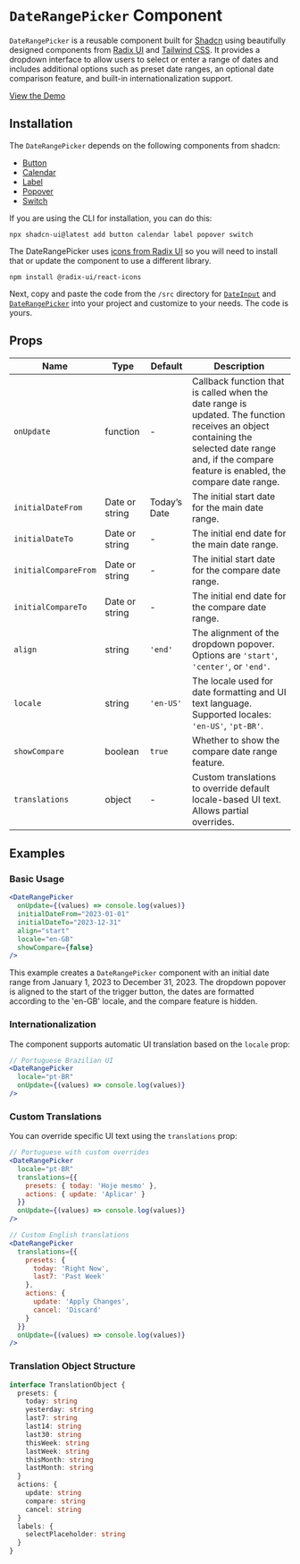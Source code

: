 # `DateRangePicker` Component

`DateRangePicker` is a reusable component built for [Shadcn](https://ui.shadcn.com/) using beautifully designed components from [Radix UI](https://www.radix-ui.com/) and [Tailwind CSS](https://tailwindcss.com/). It provides a dropdown interface to allow users to select or enter a range of dates and includes additional options such as preset date ranges, an optional date comparison feature, and built-in internationalization support.

[View the Demo](https://date-range-picker-for-shadcn-demo.vercel.app/)


## Installation

The `DateRangePicker` depends on the following components from shadcn:

- [Button](https://ui.shadcn.com/docs/components/button)
- [Calendar](https://ui.shadcn.com/docs/components/calendar)
- [Label](https://ui.shadcn.com/docs/components/label)
- [Popover](https://ui.shadcn.com/docs/components/popover)
- [Switch](https://ui.shadcn.com/docs/components/switch)

If you are using the CLI for installation, you can do this:

```
npx shadcn-ui@latest add button calendar label popover switch
```

The DateRangePicker uses [icons from Radix UI](https://icons.radix-ui.com/) so you will need to install that or update the component to use a different library.

```
npm install @radix-ui/react-icons
```

Next, copy and paste the code from the `/src` directory for [`DateInput`](https://github.com/johnpolacek/date-range-picker-for-shadcn/blob/main/src/date-input.tsx) and [`DateRangePicker`](https://github.com/johnpolacek/date-range-picker-for-shadcn/blob/main/src/date-range-picker.tsx) into your project and customize to your needs. The code is yours.


## Props

| Name | Type | Default | Description |
| ---- | ---- | ------- | ----------- |
| `onUpdate` | function | - | Callback function that is called when the date range is updated. The function receives an object containing the selected date range and, if the compare feature is enabled, the compare date range. |
| `initialDateFrom` | Date or string | Today’s Date | The initial start date for the main date range. |
| `initialDateTo` | Date or string | - | The initial end date for the main date range. |
| `initialCompareFrom` | Date or string | - | The initial start date for the compare date range. |
| `initialCompareTo` | Date or string | - | The initial end date for the compare date range. |
| `align` | string | `'end'` | The alignment of the dropdown popover. Options are `'start'`, `'center'`, or `'end'`. |
| `locale` | string | `'en-US'` | The locale used for date formatting and UI text language. Supported locales: `'en-US'`, `'pt-BR'`. |
| `showCompare` | boolean | `true` | Whether to show the compare date range feature. |
| `translations` | object | - | Custom translations to override default locale-based UI text. Allows partial overrides. |

## Examples

### Basic Usage

```jsx
<DateRangePicker
  onUpdate={(values) => console.log(values)}
  initialDateFrom="2023-01-01"
  initialDateTo="2023-12-31"
  align="start"
  locale="en-GB"
  showCompare={false}
/>
```

This example creates a `DateRangePicker` component with an initial date range from January 1, 2023 to December 31, 2023. The dropdown popover is aligned to the start of the trigger button, the dates are formatted according to the 'en-GB' locale, and the compare feature is hidden.

### Internationalization

The component supports automatic UI translation based on the `locale` prop:

```jsx
// Portuguese Brazilian UI
<DateRangePicker
  locale="pt-BR"
  onUpdate={(values) => console.log(values)}
/>
```

### Custom Translations

You can override specific UI text using the `translations` prop:

```jsx
// Portuguese with custom overrides
<DateRangePicker
  locale="pt-BR"
  translations={{
    presets: { today: 'Hoje mesmo' },
    actions: { update: 'Aplicar' }
  }}
  onUpdate={(values) => console.log(values)}
/>

// Custom English translations
<DateRangePicker
  translations={{
    presets: { 
      today: 'Right Now',
      last7: 'Past Week' 
    },
    actions: { 
      update: 'Apply Changes',
      cancel: 'Discard' 
    }
  }}
  onUpdate={(values) => console.log(values)}
/>
```

### Translation Object Structure

```typescript
interface TranslationObject {
  presets: {
    today: string
    yesterday: string
    last7: string
    last14: string
    last30: string
    thisWeek: string
    lastWeek: string
    thisMonth: string
    lastMonth: string
  }
  actions: {
    update: string
    compare: string
    cancel: string
  }
  labels: {
    selectPlaceholder: string
  }
}
```

